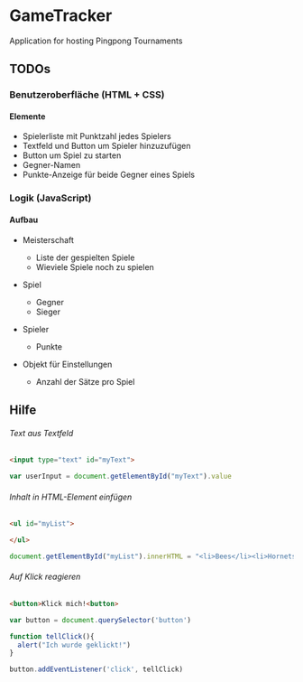 # GameTracker
Application for hosting Pingpong Tournaments

## TODOs
### Benutzeroberfläche (HTML + CSS)
#### Elemente
- Spielerliste mit Punktzahl jedes Spielers
- Textfeld und Button um Spieler hinzuzufügen
- Button um Spiel zu starten
- Gegner-Namen
- Punkte-Anzeige für beide Gegner eines Spiels


### Logik (JavaScript)
#### Aufbau
- Meisterschaft
  - Liste der gespielten Spiele
  - Wieviele Spiele noch zu spielen
- Spiel
  - Gegner
  - Sieger
- Spieler
  - Punkte
  
- Objekt für Einstellungen
  - Anzahl der Sätze pro Spiel

## Hilfe
###### Text aus Textfeld
```html
<input type="text" id="myText">
```
```javascript
var userInput = document.getElementById("myText").value
```

###### Inhalt in HTML-Element einfügen
```html
<ul id="myList">

</ul>
```
```javascript
document.getElementById("myList").innerHTML = "<li>Bees</li><li>Hornets</li>"
```
###### Auf Klick reagieren
```html
<button>Klick mich!<button>
```
```javascript
var button = document.querySelector('button')

function tellClick(){
  alert("Ich wurde geklickt!")
}

button.addEventListener('click', tellClick)
```
